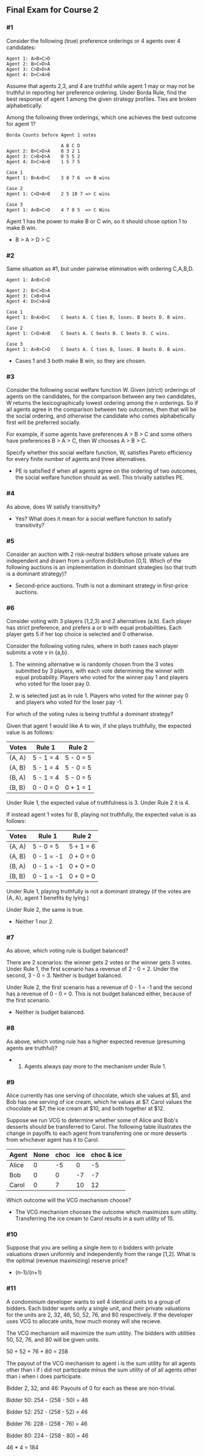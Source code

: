 ## Final Exam for Course 2

### #1

Consider the following (true) preference orderings or 4 agents over 4 candidates:

```
Agent 1: A>B>C>D
Agent 2: B>C>D>A
Agent 3: C>B>D>A
Agent 4: D>C>A>B
```
Assume that agents 2,3, and 4 are truthful while agent 1 may or may not be truthful in reporting her preference ordering. Under Borda Rule, find the best response of agent 1 among the given strategy profiles. Ties are broken alphabetically.

Among the following three orderings, which one achieves the best outcome for agent 1?
```
Borda Counts before Agent 1 votes
					
                    A B C D
Agent 2: B>C>D>A    0 3 2 1
Agent 3: C>B>D>A    0 5 5 2
Agent 4: D>C>A>B    1 5 7 5

Case 1
Agent 1: B>A>D>C    3 8 7 6  => B wins

Case 2
Agent 1: C>D>A>B    2 5 10 7 => C wins

Case 3
Agent 1: A>B>C>D    4 7 8 5  => C Wins
```

Agent 1 has the power to make B or C win, so it should chose option 1 to make B win.

- B > A > D > C

### #2

Same situation as #1, but under pairwise elimination with ordering C,A,B,D.

```
Agent 1: A>B>C>D

Agent 2: B>C>D>A
Agent 3: C>B>D>A
Agent 4: D>C>A>B

Case 1
Agent 1: B>A>D>C    C beats A. C ties B, loses. B beats D. B wins.

Case 2
Agent 1: C>D>A>B    C beats A. C beats B. C beats D. C wins.

Case 3
Agent 1: A>B>C>D    C beats A. C ties B, loses. B beats D. B wins.
```

- Cases 1 and 3 both make B win, so they are chosen.

### #3

Consider the following social welfare function W. Given (strict) orderings of agents on the candidates, for the comparison between any two candidates, W returns the lexicographically lowest ordering among the n orderings. So if all agents agree in the comparison between two outcomes, then that will be the social ordering, and otherwise the candidate who comes alphabetically first will be preferred socially. 

For example, if some agents have preferences A > B > C and some others have preferences B > A > C, then W chooses A > B > C.

Specify whether this social welfare function, W, satisfies Pareto efficiency for every finite number of agents and three alternatives.

- PE is satisfied if when all agents agree on the ordering of two outcomes, the social welfare function should as well. This trivially satisfies PE.

### #4

As above, does W satisfy transitivity?

- Yes? What does it mean for a social welfare function to satisfy transitivity?

### #5

Consider an auction with 2 risk-neutral bidders whose private values are independent and drawn from a uniform distribution [0,1]. Which of the following auctions is an implementation in dominant strategies (so that truth is a dominant strategy)?

- Second-price auctions. Truth is not a dominant strategy in first-price auctions.

### #6

Consider voting with 3 players (1,2,3) and 2 alternatives (a,b). Each player has strict preference, and prefers a or b with equal probabilities. Each player gets 5 if her top choice is selected and 0 otherwise. 

Consider the following voting rules, where in both cases each player submits a vote v in {a,b}.

1. The winning alternative w is randomly chosen from the 3 votes submitted by 3 players, with each vote determining the winner with equal probability. Players who voted for the winner pay 1 and players who voted for the loser pay 0.

2. w is selected just as in rule 1. Players who voted for the winner pay 0 and players who voted for the loser pay -1.

For which of the voting rules is being truthful a dominant strategy? 

Given that agent 1 would like A to win, if she plays truthfully, the expected value is as follows:

| Votes    | Rule 1    | Rule 2    |
| -------- | --------- | --------- |
| {A, A}   | 5 - 1 = 4 | 5 - 0 = 5 |
| {A, B}   | 5 - 1 = 4 | 5 - 0 = 5 |
| {B, A}   | 5 - 1 = 4 | 5 - 0 = 5 |
| {B, B}   | 0 - 0 = 0 | 0 + 1 = 1 |

Under Rule 1, the expected value of truthfulness is 3. Under Rule 2 it is 4.

If instead agent 1 votes for B, playing not truthfully, the expected value is as follows:

| Votes    | Rule 1     | Rule 2    |
| -------- | ---------- | --------- |
| {A, A}   | 5 - 0 = 5  | 5 + 1 = 6 |
| {A, B}   | 0 - 1 = -1 | 0 + 0 = 0 |
| {B, A}   | 0 - 1 = -1 | 0 + 0 = 0 |
| {B, B}   | 0 - 1 = -1 | 0 + 0 = 0 |

Under Rule 1, playing truthfully is not a dominant strategy (if the votes are {A, A}, agent 1 benefits by lying.)

Under Rule 2, the same is true.

- Neither 1 nor 2.

### #7

As above, which voting rule is budget balanced?

There are 2 scenarios: the winner gets 2 votes or the winner gets 3 votes. Under Rule 1, the first scenario has a revenue of 2 - 0 = 2. Under the second, 3 - 0 = 3. Neither is budget balanced.

Under Rule 2, the first scenario has a revenue of 0 - 1 = -1 and the second has a revenue of 0 - 0 = 0. This is not budget balanced either, because of the first scenario.

- Neither is budget balanced.

### #8

As above, which voting rule has a higher expected revenue (presuming agents are truthful)?

- 1. Agents always pay more to the mechanism under Rule 1.

### #9

Alice currently has one serving of chocolate, which she values at $5, and Bob has one serving of ice cream, which he values at $7. Carol values the chocolate at $7, the ice cream at $10, and both together at $12.

Suppose we run VCG to determine whether some of Alice and Bob's desserts should be transferred to Carol. The following table illustrates the change in payoffs to each agent from transferring one or more desserts from whichever agent has it to Carol.

| Agent | None | choc | ice | choc & ice  |
| ----- | ---- | ---- | --- | ----------- |
| Alice | 0    | -5   | 0   | -5          |
| Bob   | 0    | 0    | -7  | -7          |
| Carol | 0    | 7    | 10  | 12          |

Which outcome will the VCG mechanism choose?

- The VCG mechanism chooses the outcome which maximizes sum utility. Transferring the ice cream to Carol results in a sum utility of 15.

### #10

Suppose that you are selling a single item to n bidders with private valuations drawn uniformly and independently from the range [1,2]. What is the optimal (revenue maximizing) reserve price? 

- (n-1)/(n+1)

### #11

A condominium developer wants to sell 4 identical units to a group of bidders. Each bidder wants only a single unit, and their private valuations for the units are 2, 32, 46, 50, 52, 76, and 80 respectively. If the developer uses VCG to allocate units, how much money will she recieve.

The VCG mechanism will maximize the sum utility. The bidders with utilities 50, 52, 76, and 80 will be given units.

50 + 52 + 76 + 80 = 258

The payout of the VCG mechanism to agent i is the sum utility for all agents other than i if i did not participate minus the sum utility of of all agents other than i when i does participate.

Bidder 2, 32, and 46: Payouts of 0 for each as these are non-trivial.

Bidder 50: 254 - (258 - 50) = 46

Bidder 52: 252 - (258 - 52) = 46

Bidder 76: 228 - (258 - 76) = 46

Bidder 80: 224 - (258 - 80) = 46

46 * 4 = 184

















